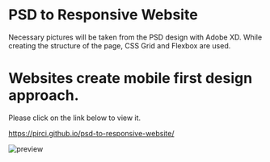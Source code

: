# PSD to Responsive Website

Necessary pictures will be taken from the PSD design with Adobe XD.
While creating the structure of the page, CSS Grid and Flexbox are used.

# Websites create mobile first design approach.

Please click on the link below to view it.


https://pirci.github.io/psd-to-responsive-website/

![preview](https://user-images.githubusercontent.com/43238947/112647653-099d6980-8e49-11eb-94cb-3acb66256e5e.jpg)

 

